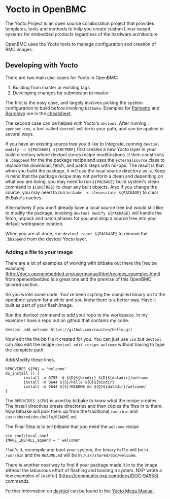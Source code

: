 # Yocto in OpenBMC #

The Yocto Project is an open source collaboration project that provides
templates, tools and methods to help you create custom Linux-based systems for
embedded products regardless of the hardware architecture

OpenBMC uses the Yocto tools to manage configuration and creation of BMC
images.

## Developing with Yocto ##

There are two main use-cases for Yocto in OpenBMC:

1. Building from master or existing tags
2. Developing changes for submission to master

The first is the easy case, and largely involves picking the system
configuration to build before invoking `bitbake`. Examples for
[Palmetto](cheatsheet.md#building-for-palmetto) and
[Barreleye](cheatsheet.md#building-for-barreleye) are in the
[cheatsheet](cheatsheet.md).

The second case can be helped with Yocto's `devtool`. After running
`.  openbmc-env`, a tool called `devtool` will be in your path, and can be
applied in several ways.

If you have an existing source tree you'd like to integrate, running
`devtool modify -n ${PACKAGE} ${SRCTREE}` first creates a new Yocto layer in
your build directory where devtool stores recipe modifications. It then
constructs a `.bbappend` for the the package recipe and uses the
`externalsource` class to replace the download, fetch, and patch steps with
no-ops. The result is that when you build the package, it will use the local
source directory as is. Keep in mind that the package recipe may not perform a
clean and depending on what you are doing, you may need to run `${PACKAGE}`
build system's clean command in `${SRCTREE}` to clear any built objects. Also
if you change the source, you may need to run
`bitbake -c cleansstate ${PACKAGE}` to clear BitBake's caches.

Alternatively if you don't already have a local source tree but would still
like to modify the package, invoking `devtool modify ${PACKAGE}` will handle
the fetch, unpack and patch phases for you and drop a source tree into your
default workspace location.

When you are all done, run `devtool reset ${PACKAGE}` to remove the `.bbappend`
from the devtool Yocto layer.


### Adding a file to your image ###

There are a lot of examples of working with bitbake out there the [recipe example] (http://docs.openembedded.org/usermanual/html/recipes_examples.html) from openembedded is a great one and the premise of this OpenBMC tailored section.

So you wrote some code.  You've been scp'ing the compiled binary on to the openbmc system for a while and you know there is a better way.  Have it built as part of your flash image.  

Run the devtool command to add your repo to the workspace.  In my example I have a repo out on github that contains my code.

```
devtool add welcome https://github.com/causten/hello.git
```

Now edit the the bb file it created for you.  You can just use `vim` but `devtool` can also edit the recipe `devtool edit-recipe welcome` without having to type the complete path.

Add/Modify these lines.  

```
RPROVIDES_${PN} = "welcome"
do_install () {
        install -m 0755 -d ${D}${bindir} ${D}${datadir}/welcome
        install -m 0644 ${S}/hello ${D}${bindir}
        install -m 0644 ${S}/README.md ${D}${datadir}/welcome/
}
```

The `RPROVIDES_${PN}` is used by bitbake to know what the recipe creates.  The install directives create directories and then copies the files in to them.  Now bitbake will pick them up from the traditional `/usr/bin` and `/usr/shared/doc/hello/README.md`. 


The Final Step is to tell bitbake that you need the `welcome` recipe

```
vim conf/local.conf
IMAGE_INSTALL_append = " welcome"
```

That's it, recompile and boot your system, the binary `hello` will be in `/usr/bin` and the `README.md` will be in `/usr/shared/doc/welcome`.


There is another neat way to find if your package made it in to the image without the labourous effort of flashing and booting a system.  NXP wrote a few examples of [useful] (https://community.nxp.com/docs/DOC-94953) commands.

Further information on [devtool][0] can be found in the [Yocto Mega Manual][1].

[0]: (http://www.yoctoproject.org/docs/2.1/mega-manual/mega-manual.html#devtool-use-devtool-modify-to-enable-work-on-code-associated-with-an-existing-recipe) "devtool"
[1]: (http://www.yoctoproject.org/docs/2.1/mega-manual/mega-manual.html) "Yocto Mega Manual"
